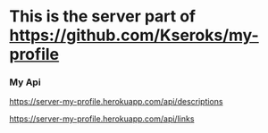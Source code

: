 # This is the server part of https://github.com/Kseroks/my-profile

### My Api 

https://server-my-profile.herokuapp.com/api/descriptions

https://server-my-profile.herokuapp.com/api/links
